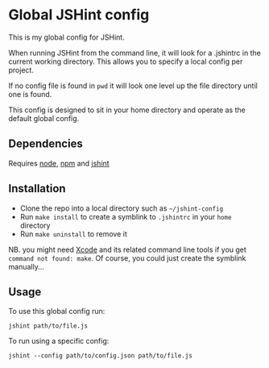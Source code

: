 # Global JSHint config

This is my global config for JSHint.

When running JSHint from the command line, it will look for a .jshintrc
in the current working directory. This allows you to specify a local
config per project. 

If no config file is found in `pwd` it will look one level up the file
directory until one is found.

This config is designed to sit in your home directory and operate
as the default global config.

## Dependencies

Requires [node][1], [npm][2] and [jshint][3]

[1]: http://nodejs.org
[2]: http://npmjs.org
[3]: http://www.jshint.com

## Installation

* Clone the repo into a local directory such as `~/jshint-config`
* Run `make install` to create a symblink to `.jshintrc` in your `home`
  directory
* Run `make uninstall` to remove it

NB. you might need [Xcode][4] and its related command line tools if you get
`command not found: make`. Of course, you could just create the
symblink manually...

[4]: http://developer.apple.com/xcode/

## Usage

To use this global config run:

	jshint path/to/file.js

To run using a specific config:

	jshint --config path/to/config.json path/to/file.js
